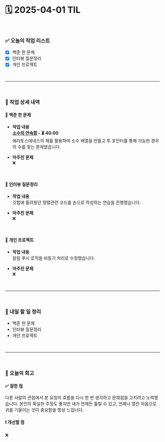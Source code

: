 # 🗓️ 2025-04-01 TIL

<br>

### ✅ 오늘의 작업 리스트  
- [x] 백준 한 문제
- [x] 인터뷰 질문정리  
- [x] 개인 프로젝트

<br>

---

<br>

### 📌 작업 상세 내역  

#### 🔹 백준 한 문제
- **작업 내용**<br>
**[소수의 연속합](https://www.acmicpc.net/problem/1644) - ⏳ 40:00**<br>
에라토스테네스의 체를 활용하여 소수 배열을 만들고 투 포인터를 통해 가능한 경우의 수를 찾는 문제였습니다.

- **마주친 문제**<br>
❌

<br>

#### 🔹 인터뷰 질문정리  
- **작업 내용**<br>
깃헙에 올려뒀던 정렬관련 코드를 손으로 작성하는 연습을 진행했습니다.

- **마주친 문제**<br>
❌

<br>

#### 🔹 개인 프로젝트
- **작업 내용**<br>
알림 푸시 로직을 비동기 처리로 수정했습니다.

- **마주친 문제**<br>
❌

<br>

---

<br>

### 🚀 내일 할 일 정리  

- 백준 한 문제
- 인터뷰 질문정리  
- 개인 프로젝트

<br>

---

<br>

### 🧐 오늘의 회고  

#### ✅ 잘한 점
다른 사람의 관점에서 본 요청의 흐름을 다시 한 번 생각하고 문제점을 고치려고 노력했습니다. 본인의 확실한 주장도 좋지만 내가 언제든 틀릴 수 있고, 언제나 열린 마음으로 귀를 기울이는 것이 중요함을 항상 느낍니다.

#### ❗ 개선할 점
❌


<br><br><br>